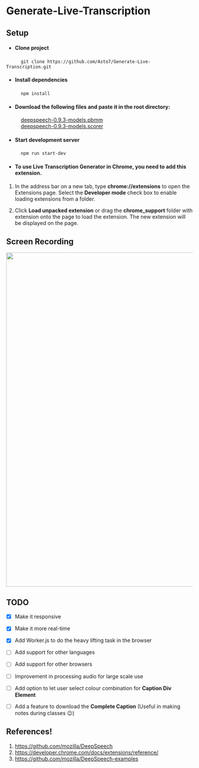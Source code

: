 # Generate-Live-Transcription

## Setup

- #### Clone project
&nbsp; &nbsp; &nbsp; &nbsp; &nbsp; `git clone https://github.com/Asto7/Generate-Live-Transcription.git`


- #### Install dependencies
&nbsp; &nbsp; &nbsp; &nbsp; &nbsp; `npm install`


- #### Download the following files and paste it in the root directory:  <br />
&nbsp; &nbsp; &nbsp; &nbsp; &nbsp; [deepspeech-0.9.3-models.pbmm](https://github.com/mozilla/DeepSpeech/releases/download/v0.9.3/deepspeech-0.9.3-models.pbmm)  <br />
&nbsp; &nbsp; &nbsp; &nbsp; &nbsp; [deepspeech-0.9.3-models.scorer](https://github.com/mozilla/DeepSpeech/releases/download/v0.9.3/deepspeech-0.9.3-models.scorer)  <br />


- #### Start development server
&nbsp; &nbsp; &nbsp; &nbsp; &nbsp; ` npm run start-dev `


- #### To use Live Transcription Generator in Chrome, you need to add this extension.
1. In the address bar on a new tab, type <b>chrome://extensions</b> to open the Extensions page. Select the <b>Developer mode</b> check box to enable loading extensions from a folder.

2. Click <b>Load unpacked extension</b> or drag the <b>chrome_support</b> folder with extension onto the page to load the extension. The new extension will be displayed on the page.
 
## Screen Recording

<a target = _blank href="https://youtu.be/pqKPrE-BTAs?t=9s"> 
 <img src="https://user-images.githubusercontent.com/49583145/113033295-7d73a500-91ae-11eb-873a-25ccd43a568d.png" width="900"/>
</a>

## TODO

- [x] Make it responsive
- [x] Make it more real-time
- [x] Add Worker.js to do the heavy lifting task in the browser
- [ ] Add support for other languages
- [ ] Add support for other browsers
- [ ] Improvement in processing audio for large scale use
- [ ] Add option to let user select colour combination for **Caption Div Element**
- [ ] Add a feature to download the **Complete Caption** (Useful in making notes during classes :wink:)


## References!
1. https://github.com/mozilla/DeepSpeech
2. https://developer.chrome.com/docs/extensions/reference/
3. https://github.com/mozilla/DeepSpeech-examples
